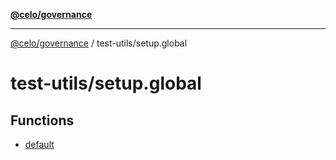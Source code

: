 [**@celo/governance**](../../README.md)

***

[@celo/governance](../../README.md) / test-utils/setup.global

# test-utils/setup.global

## Functions

- [default](functions/default.md)
